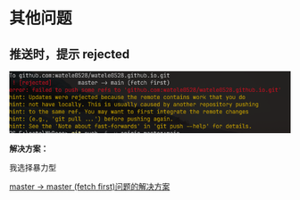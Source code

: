 # 其他问题

## 推送时，提示 rejected

![image-20230702124002850](./assets/image-20230702124002850.png)

**解决方案：**

我选择暴力型

[ master -> master (fetch first)问题的解决方案](https://blog.csdn.net/weixin_44118318/article/details/85030461)